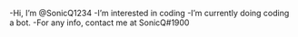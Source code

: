 -Hi, I’m @SonicQ1234
-I’m interested in coding 
-I’m currently doing coding a bot.
-For any info, contact me at SonicQ#1900

<!---
Currently he is making bot...
--->
